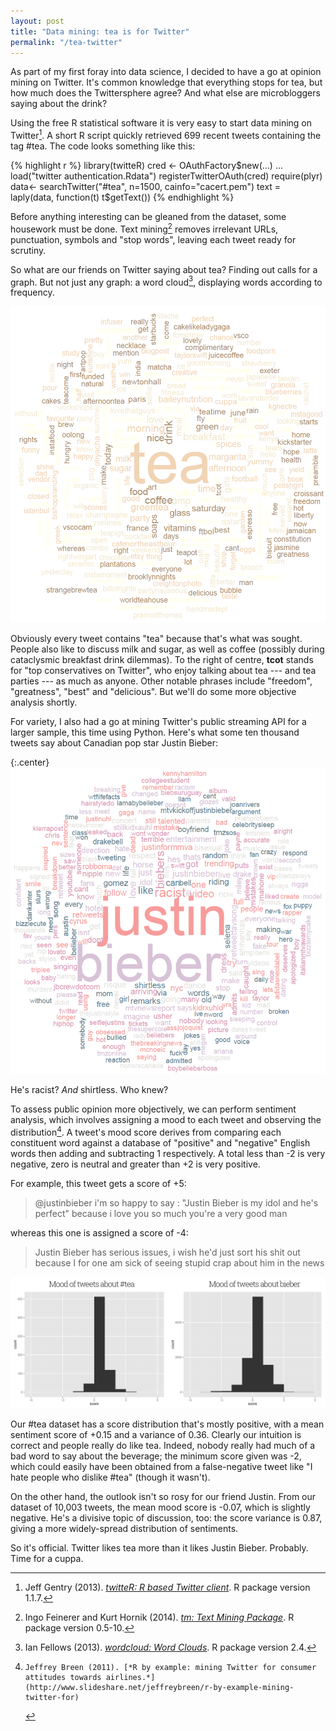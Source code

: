 ```yaml
---
layout: post
title: "Data mining: tea is for Twitter"
permalink: "/tea-twitter"
---
```


As part of my first foray into data science, I decided to have a go at opinion mining on Twitter. It's common knowledge that everything stops for tea, but how much does the Twittersphere agree? And what else are microbloggers saying about the drink?

Using the free R statistical software it is very easy to start data mining on Twitter[^R]. A short R script quickly retrieved 699 recent tweets containing the tag #tea. The code looks something like this:

{% highlight r %}
library(twitteR)
cred <- OAuthFactory$new(...)
...
load("twitter authentication.Rdata")
registerTwitterOAuth(cred)
require(plyr)
data<- searchTwitter("#tea", n=1500, cainfo="cacert.pem")
text = laply(data, function(t) t$getText())
{% endhighlight %}

[^R]:	Jeff Gentry (2013). [*twitteR: R based Twitter client*](http://CRAN.R-project.org/package=twitteR). R package version 1.1.7.

Before anything interesting can be gleaned from the dataset, some housework must be done. Text mining[^tm] removes irrelevant URLs, punctuation, symbols and "stop words", leaving each tweet ready for scrutiny.

[^tm]:	Ingo Feinerer and Kurt Hornik (2014). [*tm: Text Mining Package*](http://CRAN.R-project.org/package=tm). R package version 0.5-10.

So what are our friends on Twitter saying about tea? Finding out calls for a graph. But not just any graph: a word cloud[^wc], displaying words according to frequency.

[^wc]:	Ian Fellows (2013). [*wordcloud: Word Clouds*](http://CRAN.R-project.org/package=wordcloud). R package version 2.4.

![Word cloud made from 699 tweets containing the hashtag '#tea'](/img/teabieb/tea.png)

Obviously every tweet contains "tea" because that's what was sought. People also like to discuss milk and sugar, as well as coffee (possibly during cataclysmic breakfast drink dilemmas). To the right of centre, **tcot** stands for "top conservatives on Twitter", who enjoy talking about tea --- and tea parties --- as much as anyone. Other notable phrases include "freedom", "greatness", "best" and "delicious". But we'll do some more objective analysis shortly.

For variety, I also had a go at mining Twitter's public streaming API for a larger sample, this time using Python. Here's what some ten thousand tweets say about Canadian pop star Justin Bieber:

{:.center}
![Word cloud made from 10,000 tweets containing the word 'bieber'](/img/teabieb/justin.png)

He's racist? *And* shirtless. Who knew?

To assess public opinion more objectively, we can perform sentiment analysis, which involves assigning a mood to each tweet and observing the distribution[^sent]. A tweet's mood score derives from comparing each constituent word against a database of "positive" and "negative" English words then adding and subtracting 1 respectively. A total less than -2 is very negative, zero is neutral and greater than +2 is very positive.

[^sent]:	Jeffrey Breen (2011). [*R by example: mining Twitter for consumer attitudes towards airlines.*](http://www.slideshare.net/jeffreybreen/r-by-example-mining-twitter-for)

For example, this tweet gets a score of +5:

> @justinbieber i'm so happy to say : "Justin Bieber is my idol and he's perfect" because i love you so much you're a very good man

whereas this one is assigned a score of -4:

> Justin Bieber has serious issues, i wish he'd just sort his shit out because I for one am sick of seeing stupid crap about him in the news

![Histogram comparison of sentiment scores for tweets about tea and Justin Bieber](/img/teabieb/hist.png)

Our #tea dataset has a score distribution that's mostly positive, with a mean sentiment score of +0.15 and a variance of 0.36. Clearly our intuition is correct and people really do like tea. Indeed, nobody really had much of a bad word to say about the beverage; the minimum score given was -2, which could easily have been obtained from a false-negative tweet like "I hate people who dislike #tea" (though it wasn't).

On the other hand, the outlook isn't so rosy for our friend Justin. From our dataset of 10,003 tweets, the mean mood score is -0.07, which is slightly negative. He's a divisive topic of discussion, too: the score variance is 0.87, giving a more widely-spread distribution of sentiments.

So it's official. Twitter likes tea more than it likes Justin Bieber. Probably. Time for a cuppa.

